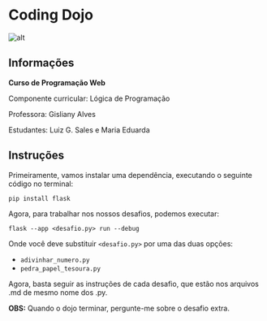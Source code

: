 # Coding Dojo

![alt](https://c.tenor.com/SoPW7qQ179EAAAAC/practice-tory-nichols.gif)

## Informações

**Curso de Programação Web**

Componente curricular: Lógica de Programação

Professora: Gisliany Alves

Estudantes: Luiz G. Sales e Maria Eduarda

## Instruções

Primeiramente, vamos instalar uma dependência, executando o seguinte código no terminal:

    pip install flask

Agora, para trabalhar nos nossos desafios, podemos executar:

    flask --app <desafio.py> run --debug

Onde você deve substituir `<desafio.py>` por uma das duas opções:
- `adivinhar_numero.py`
- `pedra_papel_tesoura.py`

Agora, basta seguir as instruções de cada desafio, que estão nos arquivos .md de mesmo nome dos .py.

**OBS:** Quando o dojo terminar, pergunte-me sobre o desafio extra. 